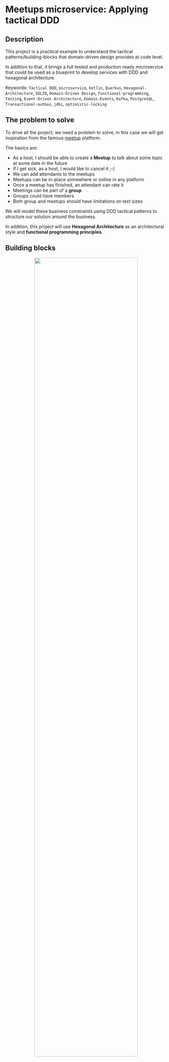 # Meetups microservice: Applying tactical DDD 

## Description

This project is a practical example to understand the tactical patterns/building-blocks that domain-driven design provides 
at code level.

In addition to that, it brings a full tested and production ready microservice that could be used as a blueprint to develop
services with DDD and hexagonal architecture.

Keywords: `Tactical DDD`, `microservice`, `kotlin`, `Quarkus`, `Hexagonal-Architecture`, `SOLID`, `Domain-Driven Design`, `functional-programming`,
`Testing`, `Event-Driven Architecture`, `Domain-Events`, `Kafka`, `PostgreSQL`, `Transactional-outbox`, `jdbi`, `optimistic-locking`

## The problem to solve

To drive all the project, we need a problem to solve, in this case we will get inspiration from the famous [meetup](https://www.meetup.com/) platform.

The basics are:
- As a host, I should be able to create a **Meetup** to talk about some topic at some date in the future
- If I get sick, as a host, I would like to cancel it ;-)
- We can add attendants to the meetups
- Meetups can be in-place somewhere or online in any platform
- Once a meetup has finished, an attendant can rate it
- Meetings can be part of a **group**
- Groups could have members
- Both group and meetups should have limitations on text sizes

We will model these business constraints using DDD tactical patterns to structure our solution around the business.

In addition, this project will use **Hexagonal Architecture** as an architectural style and **functional programming principles**.

## Building blocks

<p align="center">
  <img width="80%" src="./img/tactical-ddd-patterns.png">
</p>

- [**Aggregates**](https://martinfowler.com/bliki/DDD_Aggregate.html) are a cluster of objects that acts as a single unit, each aggregate has: 
  - Root: single entity that follow some rules such as:
    - All business operations should go through it
    - As the name suggest, is in the root of the objects tree, therefore it should control the access to its child
    - Keeps everything inside in a consistent state ensuring the integrity of their invariants
    - Is the basic element of data storage, either you load or save it as a whole 
  - Boundary: that defines what is inside and:
    - Has a global identity, the root, and any entity inside has a local identity
    - Nothing outside the aggregate boundary can hold a reference to anything inside, except for the aggregate root
    - Objects inside the boundary could hold references to other aggregates, preferable weak references (ids)
    
- **Entities** are objects defined is defined by their identity, independently of the value of their properties. Usually,
    their state could change during their lifecycle. For example, a Person, it could be identified by their doc id, but they 
    will change during their life in many ways.
- [**Value Objects**](https://martinfowler.com/bliki/ValueObject.html) are immutable types and their equality is defined 
    by all their properties together. Examples of VO could be a Currency, Address or UserId.
    A subset of Values objects are called:
  - Tiny types: A very lightweight value object with only one value, wrapping a primitive type.
- A **Factory** encapsulates: 
  - Creation: the creation of an aggregate, ensuring the integrity of it.
  - Reconstitution: At some point, most of the objects got stored somewhere, factories should be the point to reassemble 
    it when the object is retrieved.
    
  _Note:_ A factory could be just a constructor, a function or a separate object when the creation is complex.
- **Commands** are requests for changes in an aggregate, they could be just methods in the root or objects themselves. 
- **Domain events** are triggered when an aggregate changes and is important from business perspective, they are the way to notify other aggregates or systems about changes.
- **Repositories** are abstractions that allow us to load and store our aggregates without knowing about datasource impl details under the hood.

**_Important:_** All these patterns talk business domain, they should be decoupled from the external world and shouldn't be polluted with 
infrastructure concerns such as persistence libraries, dtos from outside the domain, http concerns, messaging platforms and so on.

### The Meetup model

Usually microservices are around one aggregate, but in this case the MS is going to handle two, potentially the service 
could be split up if necessary: 

<p align="center">
  <img width="70%" src="./img/meetup.png">
</p>

<p align="center">
  <img width="70%" src="./img/group.png">
</p>

> Wait ... where are commands, domain events and repositories? Or even more, what about other external dependencies like 
> other services, queues, streams, logs or metrics? where are they fitting?

We have an amazing and clean domain, easy, right? But a real world application needs to be operative, it means that we 
would need to:

- Expose entry-points to communicate with our domain, such as http, streams or grpc
- Store our aggregates in a datastore
- Call other services that we can depend on
- Perform other side effects like write logs, send metrics or publish events

That's when **we need an architectural style** to support these different concerns in a structured way and decouple our 
domain operations, right? take a look on the next section.

## Hexagonal architecture

[Hexagonal architecture](https://github.com/albertllousas/implementing-hexagonal-architecture) is an architectural style that fits perfectly for domain isolation, hence, for DDD projects. 

Here an example of how a simple business use-case looks like:

<p align="center">
  <img width="100%" src="img/usecase.png">
</p>

Hexagonal introduces a chassis for our app, a way by which we can organise our code and do a proper separation of concerns.

### Package structure

- Application: Application Services (the use cases of our app)
- Domain: Domain model and ports.
- Infrastructure: Adapters, configuration and infrastructure code.

### Accessing to the meetups: Queries

If you take a look in the application service layer you will see that there are no use-cases to access to the aggregates.
This is done in purpose in order to:
- Empower async microservices approach.
- Separate writes (business operations on our aggregates) from reads (just projections/views of them).
- Don't pollute our aggregates with view information at persistence level such as foreign keys or extra info to be queried.

Our microservice is publishing events about all the lifecycle, if a **client** wants to get either a meetup or a group, they 
**would need to subscribe to the stream and replicate the information**.

Anyways, if for any reason you want to expose synchronous endpoints, there are several ways:
- [CQRS](https://martinfowler.com/bliki/CQRS.html) way: create a separate project or module, listen to the events and create proper read models to be queried (views) 
- Query handlers: Create query handlers, similar to use cases with a different meanings, just aggregate information and present views models
- Access repositories in the controllers: Access repositories right away, is a view a business concern?
- Just another use-case: treat queries/reads as another use-case more, keeping consistency in the project.

## Events

### Messaging patterns

In order to avoid [dual writes](https://thorben-janssen.com/dual-writes/) the project uses a couple of patterns:
- [transactional-outbox](https://microservices.io/patterns/data/transactional-outbox.html)
- [polling-publisher](https://microservices.io/patterns/data/polling-publisher.html)

### Domain events

A Domain-event is something that happened in the domain that is important to the business.

This service advocates for asynchronous communication instead of exposing endpoints to be consumed by clients. To do so
, since the service uses also domain-driven design tactical patterns, all use-cases are producing domain-events:
[Domain events](/src/main/kotlin/alo/meetups/domain/model/DomainEvents.kt)

### Integration events

An integration event is a committed event that ocurred in the past within a bounded context which may be interesting to other
domains, applications or third party services, so it is the sibling of a domain event but for the external world.

Why not to publish our domain events directly? We can not publish our domain events directly for several reasons:
- Back-ward compatibility: We should provide a way to maintain backward compatibility, if we were publishing our domain events we would couple them to the external contracts.
- Different schema for messages: In almost all the companies using event-driven these messages are defined in a different schema such as avro, protobuf or json schema.
- We don't want to publish all domain-events: Sometimes we don't want to publish to our consumers all our internal domain events.

Here the [contracts](/src/main/kotlin/alo/meetups/infrastructure/adapters/output/pubsub/IntegrationTeamEvents.kt)

## Error Handling

This project uses a mixed approach to handle errors:
- [Domain errors](src/main/kotlin/alo/meetups/domain/model/DomainErrors.kt): Domain errors are always returned for any meaningful error interesting for the consumer
that they can recover from. Domain errors are wrapped using **Either monads**.
- Exceptions: Let the application crash for uncontrolled errors such as framework exceptions, timeouts, sql exceptions or 
any infrastructure error that the consumer can not recover from and deal with them at the boundary of the app.

## Resources

- [Domain-Driven Design Distilled](https://www.oreilly.com/library/view/domain-driven-design-distilled/9780134434964/)
- [Domain Modeling Made Functional](https://pragprog.com/titles/swdddf/domain-modeling-made-functional/)
- [Vaughn Vernon about designing aggregates](https://www.dddcommunity.org/library/vernon_2011/)
- [Hexagonal Architecture](https://github.com/albertllousas/implementing-hexagonal-architecture)
- [Hexagonal Book, by Tom Hombergs](https://reflectoring.io/book/)
- [CQRS](https://martinfowler.com/bliki/CQRS.html)
- [Dependency Inversion](https://github.com/albertllousas/dependency-inversion-principle-explained)
- [A little architecture, Robert C. Martin, January 2016](https://blog.cleancoder.com/uncle-bob/2016/01/04/ALittleArchitecture.html)
